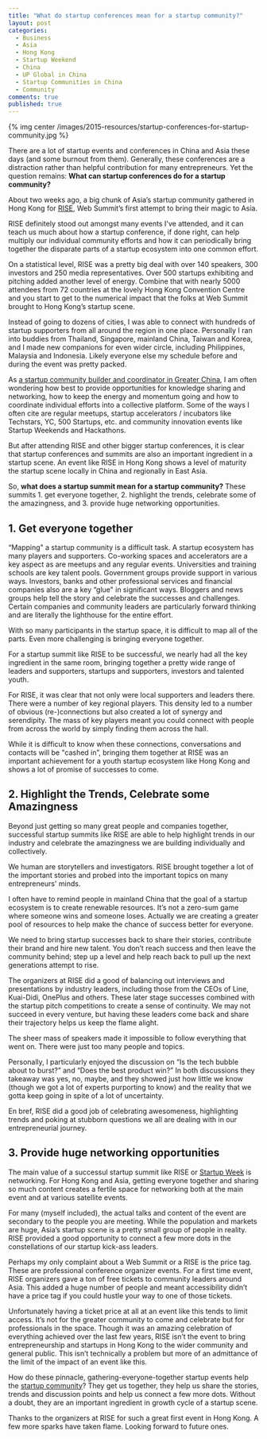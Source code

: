 ```yaml
---
title: "What do startup conferences mean for a startup community?"
layout: post
categories:
  - Business
  - Asia
  - Hong Kong
  - Startup Weekend
  - China
  - UP Global in China
  - Startup Communities in China
  - Community
comments: true
published: true
---
```


{% img center /images/2015-resources/startup-conferences-for-startup-community.jpg %}

There are a lot of startup events and conferences in China and Asia these days (and some burnout from them). Generally, these conferences are a distraction rather than helpful contribution for many entrepreneurs. Yet the question remains: __What can startup conferences do for a startup community?__

About two weeks ago, a big chunk of Asia’s startup community gathered in Hong Kong for [RISE](http://https://riseconf.com/), Web Summit’s first attempt to bring their magic to Asia.  

RISE definitely stood out amongst many events I've attended, and it can teach us much about how a startup conference, if done right, can help multiply our individual community efforts and how it can periodically bring together the disparate parts of a startup ecosystem into one common effort. 

On a statistical level, RISE was a pretty big deal with over 140 speakers, 300 investors and 250 media representatives. Over 500 startups exhibiting and pitching added another level of energy. Combine that with nearly 5000 attendees from 72 countries at the lovely Hong Kong Convention Centre and you start to get to the numerical impact that the folks at Web Summit brought to Hong Kong’s startup scene.

Instead of going to dozens of cities, I was able to connect with hundreds of startup supporters from all around the region in one place. Personally I ran into buddies from Thailand, Singapore, mainland China, Taiwan and Korea, and I made new companions for even wider circle, including Philippines, Malaysia and Indonesia. Likely everyone else my schedule before and during the event was pretty packed. 

As [a startup community builder and coordinator in Greater China](http://www.markwk.com/2015/06/startup-weekend-techstars-in-china-so.html), I am often wondering how best to provide opportunities for knowledge sharing and networking, how to keep the energy and momentum going and how to coordinate individual efforts into a collective platform. Some of the ways I often cite are regular meetups, startup accelerators / incubators like Techstars, YC, 500 Startups, etc. and community innovation events like Startup Weekends and Hackathons.

But after attending RISE and other bigger startup conferences, it is clear that startup conferences and summits are also an important ingredient in a startup scene. An event like RISE in Hong Kong shows a level of maturity the startup scene locally in China and regionally in East Asia.

So, __what does a startup summit mean for a startup community?__ These summits 1. get everyone together, 2. highlight the trends, celebrate some of the amazingness, and 3. provide huge networking opportunities. 

<!--more--> 

## 1. Get everyone together 

“Mapping" a startup community is a difficult task. A startup ecosystem has many players and supporters. Co-working spaces and accelerators are a key aspect as are meetups and any regular events. Universities and training schools are key talent pools. Government groups provide support in various ways. Investors, banks and other professional services and financial companies also are a key “glue" in significant ways. Bloggers and news groups help tell the story and celebrate the successes and challenges. Certain companies and community leaders are particularly forward thinking and are literally the lighthouse for the entire effort. 

With so many participants in the startup space, it is difficult to map all of the parts. Even more challenging is bringing everyone together. 

For a startup summit like RISE to be successful, we nearly had all the key ingredient in the same room, bringing together a pretty wide range of leaders and supporters, startups and supporters, investors and talented youth. 

For RISE, it was clear that not only were local supporters and leaders there. There were a number of key regional players. This density led to a number of obvious (re-)connections but also created a lot of synergy and serendipity. The mass of key players meant you could connect with people from across the world by simply finding them across the hall. 

While it is difficult to know when these connections, conversations and contacts will be "cashed in”, bringing them together at RISE was an important achievement for a youth startup ecosystem like Hong Kong and shows a lot of promise of successes to come. 

## 2. Highlight the Trends, Celebrate some Amazingness

Beyond just getting so many great people and companies together, successful startup summits like RISE are able to help highlight trends in our industry and celebrate the amazingness we are building individually and collectively. 

We human are storytellers and investigators. RISE brought together a lot of the important stories and probed into the important topics on many entrepreneurs' minds. 

I often have to remind people in mainland China that the goal of a startup ecosystem is to create renewable resources. It’s not a zero-sum game where someone wins and someone loses. Actually we are creating a greater pool of resources to help make the chance of success better for everyone.

We need to bring startup successes back to share their stories, contribute their brand and hire new talent. You don’t reach success and then leave the community behind; step up a level and help reach back to pull up the next generations attempt to rise. 

The organizers at RISE did a good of balancing out interviews and presentations by industry leaders, including those from the CEOs of Line, Kuai-Didi, OnePlus and others. These later stage successes combined with the startup pitch competitions to create a sense of continuity. We may not succeed in every venture, but having these leaders come back and share their trajectory helps us keep the flame alight. 

The sheer mass of speakers made it impossible to follow everything that went on. There were just too many people and topics. 

Personally, I particularly enjoyed the discussion on “Is the tech bubble about to burst?” and “Does the best product win?” In both discussions they takeaway was yes, no, maybe, and they showed just how little we know (though we got a lot of experts purporting to know) and the reality that we gotta keep going in spite of a lot of uncertainty. 

En bref, RISE did a good job of celebrating awesomeness, highlighting trends and poking at stubborn questions we all are dealing with in our entrepreneurial journey. 

## 3. Provide huge networking opportunities

The main value of a successul startup summit like RISE or [Startup Week](http://startupweek.co) is networking. For Hong Kong and Asia, getting everyone together and sharing so much content creates a fertile space for networking both at the main event and at various satellite events. 

For many (myself included), the actual talks and content of the event are secondary to the people you are meeting. While the population and markets are huge, Asia’s startup scene is a pretty small group of people in reality. RISE provided a good opportunity to connect a few more dots in the constellations of our startup kick-ass leaders.

Perhaps my only complaint about a Web Summit or a RISE is the price tag. These are professional conference organizer events. For a first time event, RISE organizers gave a ton of free tickets to community leaders around Asia. This added a huge number of people and meant accessibility didn’t have a price tag if you could hustle your way to one of those tickets. 

Unfortunately having a ticket price at all at an event like this tends to limit access. It’s not for the greater community to come and celebrate but for professionals in the space. Though it was an amazing celebration of everything achieved over the last few years, RISE isn’t the event to bring entrepreneurship and startups in Hong Kong to the wider community and general public. This isn’t technically a problem but more of an admittance of the limit of the impact of an event like this. 

How do these pinnacle, gathering-everyone-together startup events help the [startup community](http://www.markwk.com/2015/07/china-startup-scene-circa-2015.html)? They get us together, they help us share the stories, trends and discussion points and help us connect a few more dots. Without a doubt, they are an important ingredient in growth cycle of a startup scene. 

Thanks to the organizers at RISE for such a great first event in Hong Kong. A few more sparks have taken flame. Looking forward to future ones. 